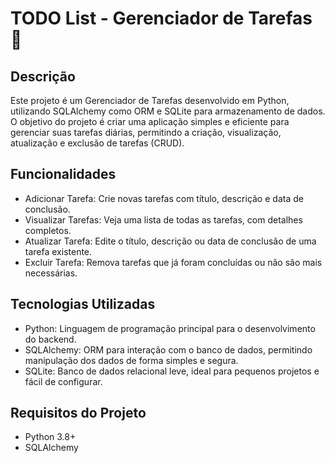 # TODO List - Gerenciador de Tarefas 📝

## Descrição

Este projeto é um Gerenciador de Tarefas desenvolvido em Python, utilizando SQLAlchemy como ORM e SQLite para armazenamento de dados. O objetivo do projeto é criar uma aplicação simples e eficiente para gerenciar suas tarefas diárias, permitindo a criação, visualização, atualização e exclusão de tarefas (CRUD).

## Funcionalidades

- Adicionar Tarefa: Crie novas tarefas com título, descrição e data de conclusão.
- Visualizar Tarefas: Veja uma lista de todas as tarefas, com detalhes completos.
- Atualizar Tarefa: Edite o título, descrição ou data de conclusão de uma tarefa existente.
- Excluir Tarefa: Remova tarefas que já foram concluídas ou não são mais necessárias.

## Tecnologias Utilizadas

- Python: Linguagem de programação principal para o desenvolvimento do backend.
- SQLAlchemy: ORM para interação com o banco de dados, permitindo manipulação dos dados de forma simples e segura.
- SQLite: Banco de dados relacional leve, ideal para pequenos projetos e fácil de configurar.

## Requisitos do Projeto

- Python 3.8+
- SQLAlchemy
